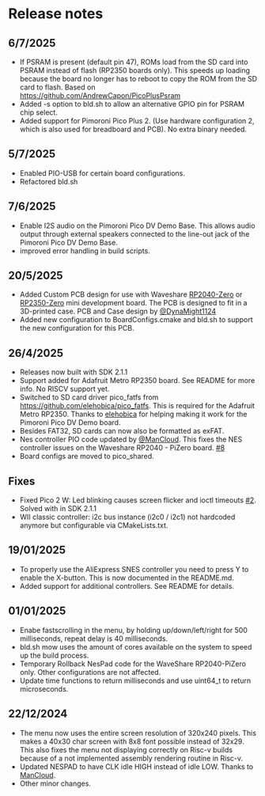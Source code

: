 # Release notes

## 6/7/2025

- If PSRAM is present (default pin 47), ROMs load from the SD card into PSRAM instead of flash (RP2350 boards only). This speeds up loading because the board no longer has to reboot to copy the ROM from the SD card to flash. Based on https://github.com/AndrewCapon/PicoPlusPsram
- Added -s option to bld.sh to allow an alternative GPIO pin for PSRAM chip select.
- Added support for Pimoroni Pico Plus 2. (Use hardware configuration 2, which is also used for breadboard and PCB). No extra binary needed.

## 5/7/2025

- Enabled PIO-USB for certain board configurations.
- Refactored bld.sh

## 7/6/2025

- Enable I2S audio on the Pimoroni Pico DV Demo Base. This allows audio output through external speakers connected to the line-out jack of the Pimoroni Pico DV Demo Base. 
- improved error handling in build scripts.

## 20/5/2025
- Added Custom PCB design for use with Waveshare [RP2040-Zero](https://www.waveshare.com/rp2040-zero.htm) or [RP2350-Zero](https://www.waveshare.com/rp2350-zero.htm) mini development board. The PCB is designed to fit in a 3D-printed case. PCB and Case design by [@DynaMight1124](https://github.com/DynaMight1124)
- Added new configuration to BoardConfigs.cmake and bld.sh to support the new configuration for this PCB. 

## 26/4/2025

- Releases now built with SDK 2.1.1
- Support added for Adafruit Metro RP2350 board. See README for more info. No RISCV support yet.
- Switched to SD card driver pico_fatfs from https://github.com/elehobica/pico_fatfs. This is required for the Adafruit Metro RP2350. Thanks to [elehobica](https://github.com/elehobica/pico_fatfs) for helping making it work for the Pimoroni Pico DV Demo board.
- Besides FAT32, SD cards can now also be formatted as exFAT.
- Nes controller PIO code updated by [@ManCloud](https://github.com/ManCloud). This fixes the NES controller issues on the Waveshare RP2040 - PiZero board. [#8](https://github.com/fhoedemakers/pico_shared/issues/8)
- Board configs are moved to pico_shared.

## Fixes
- Fixed Pico 2 W: Led blinking causes screen flicker and ioctl timeouts [#2](https://github.com/fhoedemakers/pico_shared/issues/2). Solved with in SDK 2.1.1
- WII classic controller: i2c bus instance (i2c0 / i2c1) not hardcoded anymore but configurable via CMakeLists.txt. 

## 19/01/2025

- To properly use the AliExpress SNES controller you need to press Y to enable the X-button. This is now documented in the README.md.
- Added support for additional controllers. See README for details.

## 01/01/2025

- Enabe fastscrolling in the menu, by holding up/down/left/right for 500 milliseconds, repeat delay is 40 milliseconds.
- bld.sh mow uses the amount of cores available on the system to speed up the build process.
- Temporary Rollback NesPad code for the WaveShare RP2040-PiZero only. Other configurations are not affected.
- Update time functions to return milliseconds and use uint64_t to return microseconds.

## 22/12/2024

- The menu now uses the entire screen resolution of 320x240 pixels. This makes a 40x30 char screen with 8x8 font possible instead of 32x29. This also fixes the menu not displaying correctly on Risc-v builds because of a not implemented assembly rendering routine in Risc-v.
- Updated NESPAD to have CLK idle HIGH instead of idle LOW. Thanks to [ManCloud](https://github.com/ManCloud). 
- Other minor changes.
